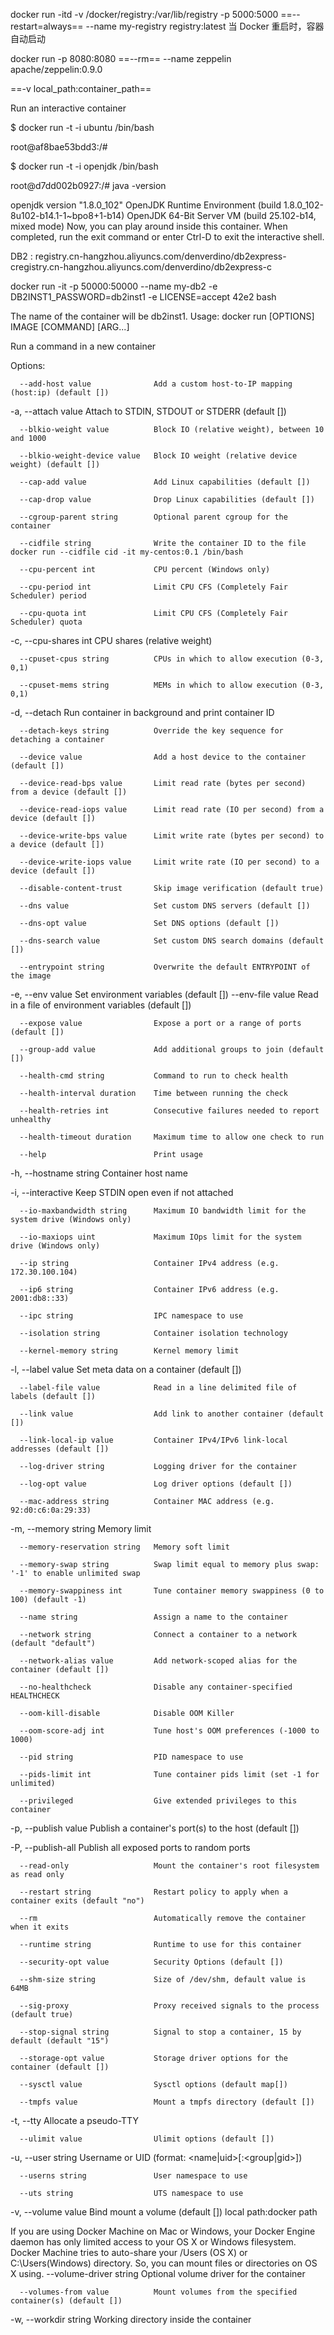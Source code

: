 
docker run -itd -v /docker/registry:/var/lib/registry -p 5000:5000 ==--restart=always== --name my-registry registry:latest
当 Docker 重启时，容器自动启动

docker run -p 8080:8080 ==--rm== --name zeppelin apache/zeppelin:0.9.0

==-v local_path:container_path==

Run an interactive container

$ docker run -t -i ubuntu /bin/bash

root@af8bae53bdd3:/#

$ docker run -t -i openjdk /bin/bash

root@d7dd002b0927:/# java -version

openjdk version "1.8.0_102"
OpenJDK Runtime Environment (build 1.8.0_102-8u102-b14.1-1~bpo8+1-b14)
OpenJDK 64-Bit Server VM (build 25.102-b14, mixed mode)
Now, you can play around inside this container. When completed, run the exit command or enter Ctrl-D to exit the interactive shell.

DB2 : registry.cn-hangzhou.aliyuncs.com/denverdino/db2express-cregistry.cn-hangzhou.aliyuncs.com/denverdino/db2express-c

docker run -it -p 50000:50000 --name my-db2 -e DB2INST1_PASSWORD=db2inst1 -e LICENSE=accept 42e2 bash

The name of the container will be db2inst1.
Usage:  docker run [OPTIONS] IMAGE [COMMAND] [ARG...]


Run a command in a new container


Options:

      --add-host value              Add a custom host-to-IP mapping (host:ip) (default [])

  -a, --attach value                Attach to STDIN, STDOUT or STDERR (default [])

      --blkio-weight value          Block IO (relative weight), between 10 and 1000

      --blkio-weight-device value   Block IO weight (relative device weight) (default [])

      --cap-add value               Add Linux capabilities (default [])

      --cap-drop value              Drop Linux capabilities (default [])

      --cgroup-parent string        Optional parent cgroup for the container

      --cidfile string              Write the container ID to the file docker run --cidfile cid -it my-centos:0.1 /bin/bash

      --cpu-percent int             CPU percent (Windows only)

      --cpu-period int              Limit CPU CFS (Completely Fair Scheduler) period

      --cpu-quota int               Limit CPU CFS (Completely Fair Scheduler) quota

  -c, --cpu-shares int              CPU shares (relative weight)

      --cpuset-cpus string          CPUs in which to allow execution (0-3, 0,1)

      --cpuset-mems string          MEMs in which to allow execution (0-3, 0,1)

  -d, --detach                      Run container in background and print container ID

      --detach-keys string          Override the key sequence for detaching a container

      --device value                Add a host device to the container (default [])

      --device-read-bps value       Limit read rate (bytes per second) from a device (default [])

      --device-read-iops value      Limit read rate (IO per second) from a device (default [])

      --device-write-bps value      Limit write rate (bytes per second) to a device (default [])

      --device-write-iops value     Limit write rate (IO per second) to a device (default [])

      --disable-content-trust       Skip image verification (default true)

      --dns value                   Set custom DNS servers (default [])

      --dns-opt value               Set DNS options (default [])

      --dns-search value            Set custom DNS search domains (default [])

      --entrypoint string           Overwrite the default ENTRYPOINT of the image

  -e, --env value                   Set environment variables (default [])
      --env-file value              Read in a file of environment variables (default [])

      --expose value                Expose a port or a range of ports (default [])

      --group-add value             Add additional groups to join (default [])

      --health-cmd string           Command to run to check health

      --health-interval duration    Time between running the check

      --health-retries int          Consecutive failures needed to report unhealthy

      --health-timeout duration     Maximum time to allow one check to run

      --help                        Print usage

  -h, --hostname string             Container host name

  -i, --interactive                 Keep STDIN open even if not attached

      --io-maxbandwidth string      Maximum IO bandwidth limit for the system drive (Windows only)

      --io-maxiops uint             Maximum IOps limit for the system drive (Windows only)

      --ip string                   Container IPv4 address (e.g. 172.30.100.104)

      --ip6 string                  Container IPv6 address (e.g. 2001:db8::33)

      --ipc string                  IPC namespace to use

      --isolation string            Container isolation technology

      --kernel-memory string        Kernel memory limit

  -l, --label value                 Set meta data on a container (default [])

      --label-file value            Read in a line delimited file of labels (default [])

      --link value                  Add link to another container (default [])

      --link-local-ip value         Container IPv4/IPv6 link-local addresses (default [])

      --log-driver string           Logging driver for the container

      --log-opt value               Log driver options (default [])

      --mac-address string          Container MAC address (e.g. 92:d0:c6:0a:29:33)

  -m, --memory string               Memory limit

      --memory-reservation string   Memory soft limit

      --memory-swap string          Swap limit equal to memory plus swap: '-1' to enable unlimited swap

      --memory-swappiness int       Tune container memory swappiness (0 to 100) (default -1)

      --name string                 Assign a name to the container

      --network string              Connect a container to a network (default "default")

      --network-alias value         Add network-scoped alias for the container (default [])

      --no-healthcheck              Disable any container-specified HEALTHCHECK

      --oom-kill-disable            Disable OOM Killer

      --oom-score-adj int           Tune host's OOM preferences (-1000 to 1000)

      --pid string                  PID namespace to use

      --pids-limit int              Tune container pids limit (set -1 for unlimited)

      --privileged                  Give extended privileges to this container

  -p, --publish value               Publish a container's port(s) to the host (default [])

  -P, --publish-all                 Publish all exposed ports to random ports

      --read-only                   Mount the container's root filesystem as read only

      --restart string              Restart policy to apply when a container exits (default "no")

      --rm                          Automatically remove the container when it exits

      --runtime string              Runtime to use for this container

      --security-opt value          Security Options (default [])

      --shm-size string             Size of /dev/shm, default value is 64MB

      --sig-proxy                   Proxy received signals to the process (default true)

      --stop-signal string          Signal to stop a container, 15 by default (default "15")

      --storage-opt value           Storage driver options for the container (default [])

      --sysctl value                Sysctl options (default map[])

      --tmpfs value                 Mount a tmpfs directory (default [])

  -t, --tty                         Allocate a pseudo-TTY

      --ulimit value                Ulimit options (default [])

  -u, --user string                 Username or UID (format: <name|uid>[:<group|gid>])

      --userns string               User namespace to use

      --uts string                  UTS namespace to use

  -v, --volume value                Bind mount a volume (default []) local path:docker path

If you are using Docker Machine on Mac or Windows, your Docker Engine daemon has only limited access to your OS X or Windows filesystem. Docker Machine tries to auto-share your /Users (OS X) or C:\Users(Windows) directory. So, you can mount files or directories on OS X using.
      --volume-driver string        Optional volume driver for the container

      --volumes-from value          Mount volumes from the specified container(s) (default [])

  -w, --workdir string              Working directory inside the container
